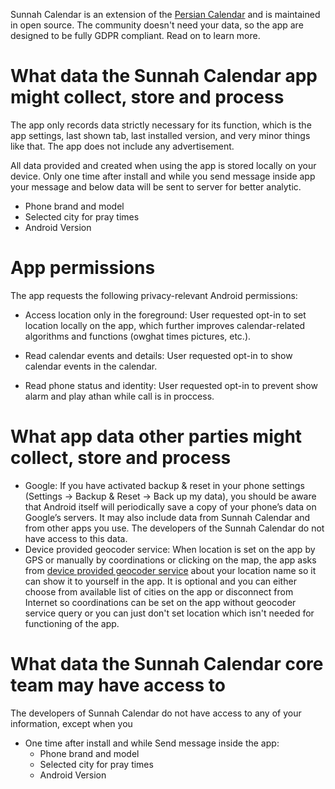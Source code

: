 Sunnah Calendar is an extension of the [Persian Calendar](https://github.com/persian-calendar/persian-calendar) and is maintained in open source. The community doesn't need your data, so the app are designed to be fully GDPR compliant. Read on to learn more.

# What data the Sunnah Calendar app might collect, store and process

The app only records data strictly necessary for its function, which is the app settings, last shown tab, last installed version, and very minor things like that. The app does not include any advertisement.

All data provided and created when using the app is stored locally on your device. Only one time after install and while you send message inside app your message and below data will be sent to server for better analytic.

- Phone brand and model
- Selected city for pray times
- Android Version

# App permissions

The app requests the following privacy-relevant Android permissions:

- Access location only in the foreground: User requested opt-in to set location locally on the app, which further improves calendar-related algorithms and functions (owghat times pictures, etc.).
- Read calendar events and details: User requested opt-in to show calendar events in the calendar.

- Read phone status and identity: User requested opt-in to prevent show alarm and play athan while call is in proccess.

# What app data other parties might collect, store and process

- Google: If you have activated backup & reset in your phone settings (Settings → Backup & Reset → Back up my data), you should be aware that Android itself will periodically save a copy of your phone’s data on Google’s servers. It may also include data from Sunnah Calendar and from other apps you use. The developers of the Sunnah Calendar do not have access to this data.
- Device provided geocoder service: When location is set on the app by GPS or manually by coordinations or clicking on the map, the app asks from [device provided geocoder service](https://developer.android.com/reference/android/location/Geocoder) about your location name so it can show it to yourself in the app. It is optional and you can either choose from available list of cities on the app or disconnect from Internet so coordinations can be set on the app without geocoder service query or you can just don't set location which isn't needed for functioning of the app.

# What data the Sunnah Calendar core team may have access to

The developers of Sunnah Calendar do not have access to any of your information, except when you

- One time after install and while Send message inside the app:
  - Phone brand and model
  - Selected city for pray times
  - Android Version
